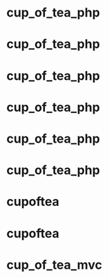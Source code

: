 # cup_of_tea_php
# cup_of_tea_php
# cup_of_tea_php
# cup_of_tea_php
# cup_of_tea_php
# cup_of_tea_php
# cupoftea
# cupoftea
# cup_of_tea_mvc
